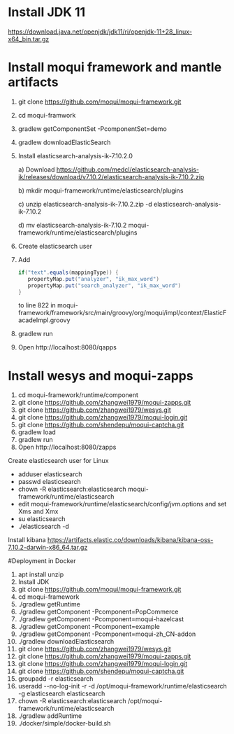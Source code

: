 # Install JDK 11
https://download.java.net/openjdk/jdk11/ri/openjdk-11+28_linux-x64_bin.tar.gz

# Install moqui framework and mantle artifacts

1. git clone https://github.com/moqui/moqui-framework.git
2. cd moqui-framwork
3. gradlew getComponentSet -PcomponentSet=demo
4. gradlew downloadElasticSearch
5. Install elasticsearch-analysis-ik-7.10.2.0 
   
   a) Download https://github.com/medcl/elasticsearch-analysis-ik/releases/download/v7.10.2/elasticsearch-analysis-ik-7.10.2.zip
      
   b) mkdir moqui-framework/runtime/elasticsearch/plugins

   c) unzip elasticsearch-analysis-ik-7.10.2.zip -d elasticsearch-analysis-ik-7.10.2
   
   d) mv elasticsearch-analysis-ik-7.10.2 moqui-framework/runtime/elasticsearch/plugins

8. Create elasticsearch user
9. Add
   ```java
   if("text".equals(mappingType)) {
      propertyMap.put("analyzer", "ik_max_word")
      propertyMap.put("search_analyzer", "ik_max_word")
   }
   ````
   
   to line 822 in moqui-framework/framework/src/main/groovy/org/moqui/impl/context/ElasticFacadeImpl.groovy
10. gradlew run
11. Open http://localhost:8080/qapps

# Install wesys and moqui-zapps

1. cd moqui-framework/runtime/component
2. git clone https://github.com/zhangwei1979/moqui-zapps.git
3. git clone https://github.com/zhangwei1979/wesys.git
4. git clone https://github.com/zhangwei1979/moqui-login.git
5. git clone https://github.com/shendepu/moqui-captcha.git
6. gradlew load
7. gradlew run
8. Open http://localhost:8080/zapps

Create elasticsearch user for Linux

* adduser elasticsearch
* passwd elasticsearch
* chown -R elasticsearch:elasticsearch moqui-framework/runtime/elasticsearch
* edit moqui-framework/runtime/elasticsearch/config/jvm.options and set Xms and Xmx
* su elasticsearch
* ./elasticsearch -d

Install kibana
https://artifacts.elastic.co/downloads/kibana/kibana-oss-7.10.2-darwin-x86_64.tar.gz

#Deployment in Docker
1. apt install unzip
2. Install JDK
3. git clone https://github.com/moqui/moqui-framework.git
4. cd moqui-framework
5. ./gradlew getRuntime
6. ./gradlew getComponent -Pcomponent=PopCommerce
7. ./gradlew getComponent -Pcomponent=moqui-hazelcast
8. ./gradlew getComponent -Pcomponent=example
9. ./gradlew getComponent -Pcomponent=moqui-zh_CN-addon
10. ./gradlew downloadElasticsearch
11. git clone https://github.com/zhangwei1979/wesys.git
12. git clone https://github.com/zhangwei1979/moqui-zapps.git
13. git clone https://github.com/zhangwei1979/moqui-login.git
14. git clone https://github.com/shendepu/moqui-captcha.git
15. groupadd -r elasticsearch
16. useradd --no-log-init -r -d /opt/moqui-framework/runtime/elasticsearch -g elasticsearch elasticsearch
17. chown -R elasticsearch:elasticsearch /opt/moqui-framework/runtime/elasticsearch
18. ./gradlew addRuntime 
19. ./docker/simple/docker-build.sh
